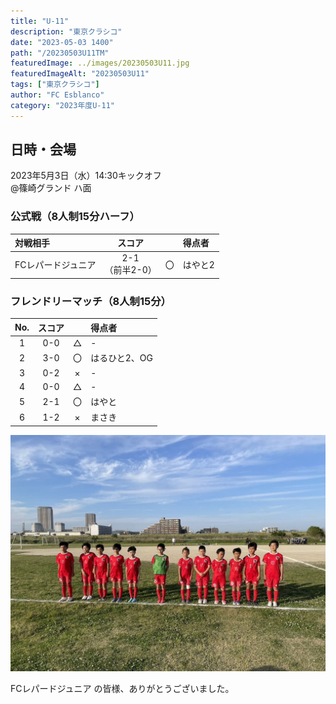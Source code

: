 ```yaml
---
title: "U-11"
description: "東京クラシコ"
date: "2023-05-03 1400"
path: "/20230503U11TM"
featuredImage: ../images/20230503U11.jpg
featuredImageAlt: "20230503U11"
tags: ["東京クラシコ"]
author: "FC Esblanco"
category: "2023年度U-11"
---
```


## 日時・会場

2023年5月3日（水）14:30キックオフ<br>
@篠崎グランド  ハ面


### 公式戦（8人制15分ハーフ）　

| 対戦相手| スコア |   | 得点者  |
|:----|:------:|:-:|:--------|
| FCレパードジュニア| 2-1<br>（前半2-0） | 〇 |はやと2|


### フレンドリーマッチ（8人制15分）　

| No.| スコア |   | 得点者  |
|:--:|:------:|:-:|:--------|
| 1  | 0-0 | △ |-|
| 2  | 3-0 | 〇 |はるひと2、OG|
| 3  | 0-2 | × |-|
| 4  | 0-0 | △ |-|
| 5  | 2-1 | 〇 |はやと|
| 6  | 1-2 | × |まさき|

![20230503U11](../images/20230503U11B.jpg "U11TM")


FCレパードジュニア の皆様、ありがとうございました。